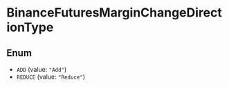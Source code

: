 # BinanceFuturesMarginChangeDirectionType

## Enum

* `ADD` (value: `"Add"`)
* `REDUCE` (value: `"Reduce"`)
